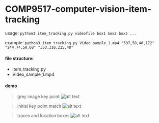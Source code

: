 # COMP9517-computer-vision-item-tracking

usage: `python3 item_tracking.py videofile box1 box2 box3 ...`

example: `python3 item_tracking.py Video_sample_1.mp4 "537,50,40,172" "244,74,50,60" "353,310,215,40"`

#### file structure:
- item_tracking.py
- Video_sample_1.mp4

#### demo
>grey image key point
![alt text](https://github.com/mokomokoo/COMP9517-computer-vision-item-tracking/blob/master/Screenshot%20from%202019-10-28%2020-50-11.png)


>initial key point match
![alt text](https://github.com/mokomokoo/COMP9517-computer-vision-item-tracking/blob/master/Screenshot%20from%202019-10-28%2020-50-29.png)


>traces and location boxes
![alt text](https://github.com/mokomokoo/COMP9517-computer-vision-item-tracking/blob/master/Screenshot%20from%202019-10-28%2020-49-43.png)


